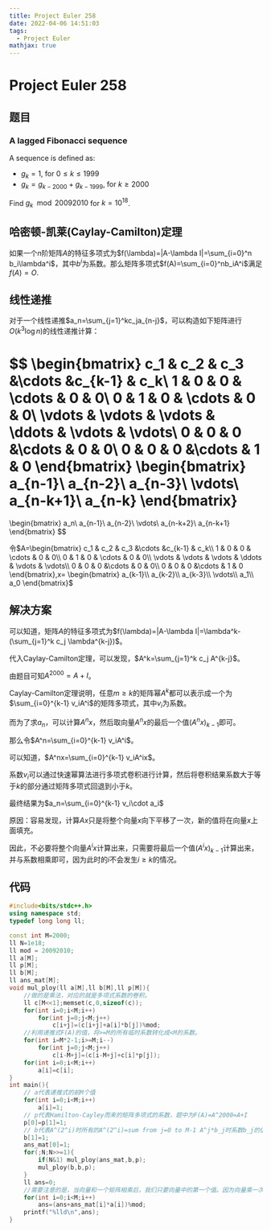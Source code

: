 ```yaml
---
title: Project Euler 258
date: 2022-04-06 14:51:03
tags: 
  - Project Euler
mathjax: true
---
```

<escape><!-- more --></escape>

# Project Euler 258

## 题目

### A lagged Fibonacci sequence

A sequence is defined as:

- $g_k = 1$, for $0 \leq k \leq 1999$
- $g_k = g_{k-2000} + g_{k-1999}$, for $k \geq 2000$

Find $g_k \mod 20092010$ for $k = 10^{18}$.

## 哈密顿-凯莱(Caylay-Camilton)定理

如果一个$n$阶矩阵$A$的特征多项式为$f(\lambda)=|A-\lambda I|=\sum_{i=0}^n b_i\lambda^i$，其中$b^i$为系数。那么矩阵多项式$f(A)=\sum_{i=0}^nb_iA^i$满足$f(A)=O$.

## 线性递推

对于一个线性递推$a_n=\sum_{j=1}^kc_ja_{n-j}$，可以构造如下矩阵进行$O(k^3\log n)$的线性递推计算：

$$
\begin{bmatrix}
c_1 & c_2 & c_3 &\cdots &c_{k-1} & c_k\\
1 & 0 & 0 & \cdots & 0 & 0\\
0 & 1 & 0 & \cdots & 0 & 0\\
\vdots & \vdots & \vdots & \ddots & \vdots & \vdots\\
0 & 0 & 0 &\cdots & 0 & 0\\
0 & 0 & 0 &\cdots & 1 & 0
\end{bmatrix}
\begin{bmatrix}
a_{n-1}\\
a_{n-2}\\
a_{n-3}\\
\vdots\\
a_{n-k+1}\\
a_{n-k}
\end{bmatrix}
=
\begin{bmatrix}
a_n\\
a_{n-1}\\
a_{n-2}\\
\vdots\\
a_{n-k+2}\\
a_{n-k+1}
\end{bmatrix}
$$

令$A=\begin{bmatrix}
c_1 & c_2 & c_3 &\cdots &c_{k-1} & c_k\\
1 & 0 & 0 & \cdots & 0 & 0\\
0 & 1 & 0 & \cdots & 0 & 0\\
\vdots & \vdots & \vdots & \ddots & \vdots & \vdots\\
0 & 0 & 0 &\cdots & 0 & 0\\
0 & 0 & 0 &\cdots & 1 & 0
\end{bmatrix},x=
\begin{bmatrix}
a_{k-1}\\
a_{k-2}\\
a_{k-3}\\
\vdots\\
a_1\\
a_0
\end{bmatrix}$

## 解决方案

可以知道，矩阵$A$的特征多项式为$f(\lambda)=|A-\lambda I|=\lambda^k-(\sum_{j=1}^k c_j \lambda^{k-j})$。

代入Caylay-Camilton定理，可以发现，$A^k=\sum_{j=1}^k c_j A^{k-j}$。

由题目可知$A^{2000}=A+I$。

Caylay-Camilton定理说明，任意$m\geq k$的矩阵幂$A^k$都可以表示成一个为$\sum_{i=0}^{k-1} v_iA^i$的矩阵多项式，其中$v_i$为系数。

而为了求$a_n$，可以计算$A^nx$，然后取向量$A^nx$的最后一个值$(A^nx)_{k-1}$即可。

那么令$A^n=\sum_{i=0}^{k-1} v_iA^i$。

可以知道，$A^nx=\sum_{i=0}^{k-1} v_iA^ix$。

系数$v_i$可以通过快速幂算法进行多项式卷积进行计算，然后将卷积结果系数大于等于$k$的部分通过矩阵多项式回退到小于$k$。

最终结果为$a_n=\sum_{i=0}^{k-1} v_i\cdot a_i$

原因：容易发现，计算$Ax$只是将整个向量$x$向下平移了一次，新的值将在向量$x$上面填充。

因此，不必要将整个向量$A^ix$计算出来，只需要将最后一个值$(A^ix)_{k-1}$计算出来，并与系数相乘即可，因为此时的$i$不会发生$i\geq k$的情况。

## 代码

```C++
#include<bits/stdc++.h>
using namespace std;
typedef long long ll;

const int M=2000;
ll N=1e18;
ll mod = 20092010;
ll a[M];
ll p[M];
ll b[M];
ll ans_mat[M];
void mul_ploy(ll a[M],ll b[M],ll p[M]){
    //做的是乘法，对应的就是多项式系数的卷积。
    ll c[M<<1];memset(c,0,sizeof(c));
    for(int i=0;i<M;i++)
        for(int j=0;j<M;j++)
            c[i+j]=(c[i+j]+a[i]*b[j])%mod;
    //利用递推式F(A)的值，将>=M的所有临时系数转化成<M的系数。
    for(int i=M*2-1;i>=M;i--)
        for(int j=0;j<M;j++)
            c[i-M+j]=(c[i-M+j]+c[i]*p[j]);
    for(int i=0;i<M;i++)
        a[i]=c[i];
}
int main(){
    // a代表递推式的前M个值
    for(int i=0;i<M;i++)
        a[i]=1;
    // p代表Hamilton-Cayley而来的矩阵多项式的系数，题中为F(A)=A^2000=A+I
    p[0]=p[1]=1;
    // b代表A^(2^i)时所有的A^(2^i)=sum from j=0 to M-1 A^j*b_j时系数b_j的值。
    b[1]=1;
    ans_mat[0]=1;
    for(;N;N>>=1){
        if(N&1) mul_ploy(ans_mat,b,p);
        mul_ploy(b,b,p);
    }
    ll ans=0;
    //需要注意的是，当向量和一个矩阵相乘后，我们只要向量中的第一个值。因为向量乘一次这个矩阵递推式，那么所有值都会前移一次。
    for(int i=0;i<M;i++)
        ans=(ans+ans_mat[i]*a[i])%mod;
    printf("%lld\n",ans);
}
```
